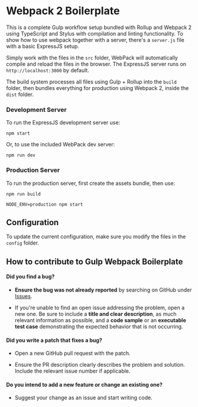 # Webpack 2 Boilerplate

This is a complete Gulp workflow setup bundled with Rollup and Webpack 2 using TypeScript and Stylus with compilation and linting functionality. To show how to use webpack together with a server, there's a `server.js` file with a basic ExpressJS setup.

Simply work with the files in the `src` folder, WebPack will automatically compile and reload the files in the browser. The ExpressJS server runs on `http://localhost:3000` by default.

The build system processes all files using Gulp + Rollup into the `build` folder, then bundles everything for production using Webpack 2, inside the `dist` folder.


### Development Server
To run the ExpressJS development server use:
~~~
npm start
~~~

Or, to use the included WebPack dev server:
~~~
npm run dev
~~~


### Production Server
To run the production server, first create the assets bundle, then use:
~~~
npm run build

NODE_ENV=production npm start
~~~

## Configuration
To update the current configuration, make sure you modify the files in the `config` folder.

## How to contribute to Gulp Webpack Boilerplate

#### **Did you find a bug?**

* **Ensure the bug was not already reported** by searching on GitHub under [Issues](https://github.com/pixevil/webpack-boilerplate/issues).

* If you're unable to find an open issue addressing the problem, open a new one. Be sure to include a **title and clear description**, as much relevant information as possible, and a **code sample** or an **executable test case** demonstrating the expected behavior that is not occurring.

#### **Did you write a patch that fixes a bug?**

* Open a new GitHub pull request with the patch.

* Ensure the PR description clearly describes the problem and solution. Include the relevant issue number if applicable.

#### **Do you intend to add a new feature or change an existing one?**

* Suggest your change as an issue and start writing code.
